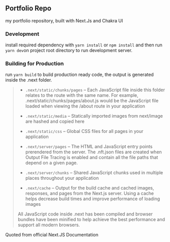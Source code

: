 ## Portfolio Repo
my portfolio repository, built with Next.Js and Chakra UI

### Development
install required dependency with `yarn install` or `npm install` and then run `yarn dev`on project root directory to run development server.

### Building for Production
run `yarn build` to build production ready code, the output is generated inside the .next folder.


> - `.next/static/chunks/pages` – Each JavaScript file inside this folder relates to the route with the same name. For example, .next/static/chunks/pages/about.js would be the JavaScript file loaded when viewing the /about route in your application
>
> - `.next/static/media` – Statically imported images from next/image are hashed and copied here
>
> - `.next/static/css` – Global CSS files for all pages in your application
> - `.next/server/pages` – The HTML and JavaScript entry points prerendered from the server. The .nft.json files are created when Output File Tracing is enabled and contain all the file paths that depend on a given page.
>
> - `.next/server/chunks` – Shared JavaScript chunks used in multiple places throughout your application
> - `.next/cache` – Output for the build cache and cached images, responses, and pages from the Next.js server. Using a cache helps decrease build times and improve performance of loading images
>
> All JavaScript code inside .next has been compiled and browser bundles have been minified to help achieve the best performance and support all modern browsers.

Quoted from official Next.JS Documentation